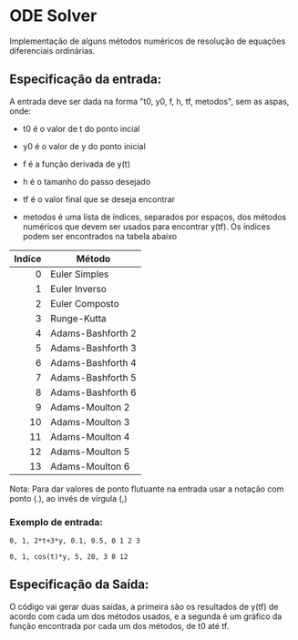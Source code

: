 ﻿# ODE Solver

Implementação de alguns métodos numéricos de resolução de equações diferenciais ordinárias.

## Especificação da entrada:

A entrada deve ser dada na forma "t0, y0, f, h, tf, metodos", sem as aspas, onde:

* t0 é o valor de t do ponto incial

* y0 é o valor de y do ponto inicial

* f é a função derivada de y(t)

* h é o tamanho do passo desejado

* tf é o valor final que se deseja encontrar

* metodos é uma lista de índices, separados por espaços, dos métodos numéricos que devem ser usados para encontrar y(tf). Os índices podem ser encontrados na tabela abaixo

| Indíce | Método            |
| ------:| ----------------- |
| 0      | Euler Simples     |
| 1      | Euler Inverso     |
| 2      | Euler Composto    |
| 3      | Runge-Kutta       |
| 4      | Adams-Bashforth 2 |
| 5      | Adams-Bashforth 3 |
| 6      | Adams-Bashforth 4 |
| 7      | Adams-Bashforth 5 |
| 8      | Adams-Bashforth 6 |
| 9      | Adams-Moulton 2   |
| 10     | Adams-Moulton 3   |
| 11     | Adams-Moulton 4   |
| 12     | Adams-Moulton 5   |
| 13     | Adams-Moulton 6   |

Nota: Para dar valores de ponto flutuante na entrada usar a notação com ponto (.), ao invés de vírgula (,)



### Exemplo de entrada:

```0, 1, 2*t+3*y, 0.1, 0.5, 0 1 2 3```

```0, 1, cos(t)*y, 5, 20, 3 8 12```

## Especificação da Saída:

O código vai gerar duas saídas, a primeira são os resultados de y(tf) de acordo com cada um dos métodos usados, e a segunda é um gráfico da função encontrada por cada um dos métodos, de t0 até tf.
